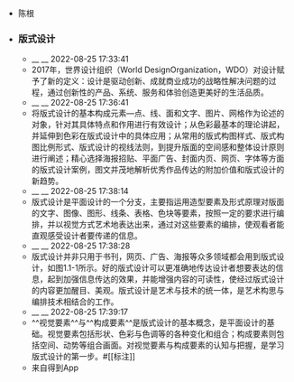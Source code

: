 - 陈根
- ### 版式设计
    - __ __ 2022-08-25 17:33:41
    - 2017年，世界设计组织（World DesignOrganization，WDO）对设计赋予了新的定义：设计是驱动创新、成就商业成功的战略性解决问题的过程，通过创新性的产品、系统、服务和体验创造更美好的生活品质。
    - __ __ 2022-08-25 17:36:41
    - 将版式设计的基本构成元素—点、线、面和文字、图片、网格作为论述的对象，针对其具体特点和作用进行有效设计；从色彩最基本的理论讲起，并延伸到色彩在版式设计中的具体应用；从常用的版式构图样式、版式构图比例形式、版式设计的视线法则，到提升版面的空间感和整体设计原则进行阐述；精心选择海报招贴、平面广告、封面内页、网页、字体等方面的版式设计案例，图文并茂地解析优秀作品传达的附加价值和版式设计的新趋势。
    - __ __ 2022-08-25 17:38:14
    - 版式设计是平面设计的一个分支，主要指运用造型要素及形式原理对版面的文字、图像、图形、线条、表格、色块等要素，按照一定的要求进行编排，并以视觉方式艺术地表达出来，通过对这些要素的编排，使观看者能直观感受设计者要传递的信息。
    - __ __ 2022-08-25 17:38:28
    - 版式设计并非只用于书刊，网页、广告、海报等众多领域都会用到版式设计，如图1.1-1所示。好的版式设计可以更准确地传达设计者想要表达的信息，起到加强信息传达的效果，并能增强内容的可读性，使经过版式设计的内容更加醒目、美观。版式设计是艺术与技术的统一体，是艺术构思与编排技术相结合的工作。
    - __ __ 2022-08-25 17:39:17
    - ^^视觉要素^^与^^构成要素^^是版式设计的基本概念，是平面设计的基础。视觉要素包括形状、色彩与色调等的各种变化和组合；构成要素则包括空间、动势等组合画面。对视觉要素与构成要素的认知与把握，是学习版式设计的第一步。#[[标注]]
    - 来自得到App

